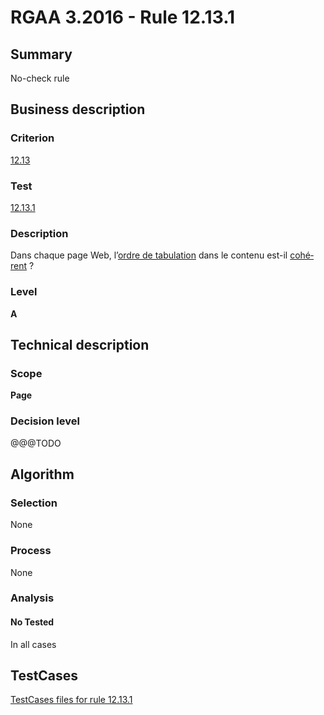 # RGAA 3.2016 - Rule 12.13.1

## Summary
No-check rule


## Business description

### Criterion
[12.13](http://references.modernisation.gouv.fr/rgaa-accessibilite/criteres.html#crit-12-13)

### Test
[12.13.1](http://references.modernisation.gouv.fr/rgaa-accessibilite/criteres.html#test-12-13-1)

### Description
<div lang="fr">Dans chaque page Web, l&#x2019;<a href="http://references.modernisation.gouv.fr/rgaa-accessibilite/glossaire.html#ordre-de-tabulation">ordre de tabulation</a> dans le contenu est-il <a href="http://references.modernisation.gouv.fr/rgaa-accessibilite/glossaire.html#comprhensible-ordre-de-lecture">coh&#xE9;rent</a>&nbsp;?</div>

### Level
**A**


## Technical description

### Scope
**Page**

### Decision level
@@@TODO


## Algorithm

### Selection
None

### Process
None

### Analysis

#### No Tested
In all cases


##  TestCases

[TestCases files for rule 12.13.1](https://github.com/Asqatasun/Asqatasun/tree/develop/rules/rules-rgaa3.2016/src/test/resources/testcases/rgaa32016/Rgaa32016Rule121301/)


